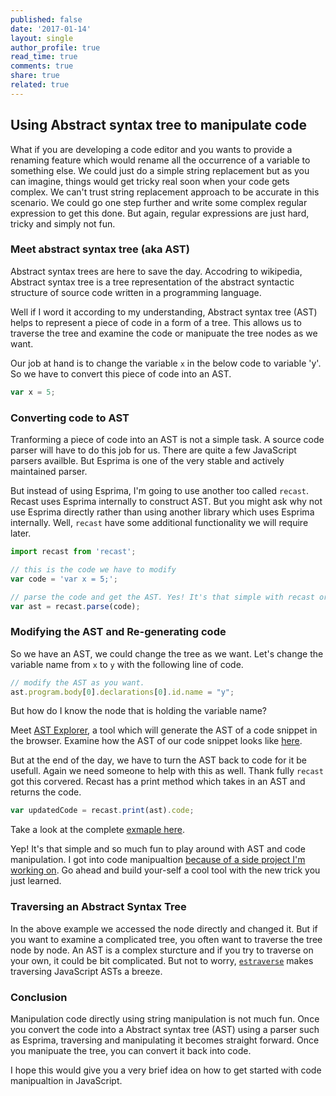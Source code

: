 ```yaml
---
published: false
date: '2017-01-14'
layout: single
author_profile: true
read_time: true
comments: true
share: true
related: true
---
```

## Using Abstract syntax tree to manipulate code

What if you are developing a code editor and you wants to provide a renaming feature which would rename all the occurrence of a variable to something else. We could just do a simple string replacement but as you can imagine, things would get tricky real soon when your code gets complex. We can't trust string replacement approach to be accurate in this scenario. We could go one step further and write some complex regular expression to get this done. But again, regular expressions are just hard, tricky and simply not fun.

### Meet abstract syntax tree (aka AST)
Abstract syntax trees are here to save the day. Accodring to wikipedia, Abstract syntax tree is a tree representation of the abstract syntactic structure of source code written in a programming language.

Well if I word it according to my understanding, Abstract syntax tree (AST) helps to represent a piece of code in a form of a tree. This allows us to traverse the tree and examine the code or manipuate the tree nodes as we want.

Our job at hand is to change the variable `x` in the below code to variable 'y'. So we have to convert this piece of code into an AST.

```javascript
var x = 5;
```

### Converting code to AST
Tranforming a piece of code into an AST is not a simple task. A source code parser will have to do this job for us. There are quite a few JavaScript parsers availble. But Esprima is one of the very stable and actively maintained parser.

But instead of using Esprima, I'm going to use another too called `recast`. Recast uses Esprima internally to construct AST. But you might ask why not use Esprima directly rather than using another library which uses Esprima internally. Well, `recast` have some additional functionality we will require later.

```javascript
import recast from 'recast';

// this is the code we have to modify
var code = 'var x = 5;';

// parse the code and get the AST. Yes! It's that simple with recast or esprima.
var ast = recast.parse(code);
```

### Modifying the AST and Re-generating code
So we have an AST, we could change the tree as we want. Let's change the variable name from `x` to `y` with the following line of code.

```javascript
// modify the AST as you want.
ast.program.body[0].declarations[0].id.name = "y";
```

But how do I know the node that is holding the variable name?

Meet [AST Explorer](https://astexplorer.net/), a tool which will generate the AST of a code snippet in the browser. Examine how the AST of our code snippet looks like [here](https://astexplorer.net/#/TEMnzHmo3M).

But at the end of the day, we have to turn the AST back to code for it be usefull. Again we need someone to help with this as well. Thank fully `recast` got this corvered. Recast has a print method which takes in an AST and returns the code.

```javascript
var updatedCode = recast.print(ast).code;
```

Take a look at the complete [exmaple here](http://www.webpackbin.com/4ygV02xUM).

Yep! It's that simple and so much fun to play around with AST and code manipulation. I got into code manipualtion [because of a side project I'm working on](https://github.com/Raathigesh/react-slate). Go ahead and build your-self a cool tool with the new trick you just learned.

### Traversing an Abstract Syntax Tree
In the above example we accessed the node directly and changed it. But if you want to examine a complicated tree, you often want to traverse the tree node by node. An AST is a complex sturcture and if you try to traverse on your own, it could be bit complicated. But not to worry, [`estraverse`](https://github.com/estools/estraverse) makes traversing JavaScript ASTs a breeze.

### Conclusion
Manipulation code directly using string manipulation is not much fun. Once you convert the code into a Abstract syntax tree (AST) using a parser such as Esprima, traversing and manipulating it becomes straight forward. Once you manipuate the tree, you can convert it back into code.

I hope this would give you a very brief idea on how to get started with code manipualtion in JavaScript.
